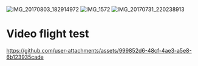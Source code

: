 ![IMG_20170803_182914972](https://github.com/user-attachments/assets/03578522-ef25-452c-9e64-c881a3e0e942)
![IMG_1572](https://github.com/user-attachments/assets/606d442a-7942-4eb8-9e6b-672abcd8c354)
![IMG_20170731_220238913](https://github.com/user-attachments/assets/18e9499a-fd61-4af7-8eea-48849ac0ab3d)

# Video flight test
https://github.com/user-attachments/assets/999852d6-48cf-4ae3-a5e8-6b123935cade

